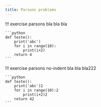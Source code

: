 ```yaml
---
title: Parsons problems
---
```


!!! exercise parsons
    bla bla bla

    ```python
    def teste():
        print('abc')
        for i in range(10):
            print(i+2)
        return 4
    ```

!!! exercise parsons no-indent
    bla bla bla222

    ```python
    def teste():
        print('abc')2
        for i in range(10):2
            print(i+2)2
        return 42
    ```
